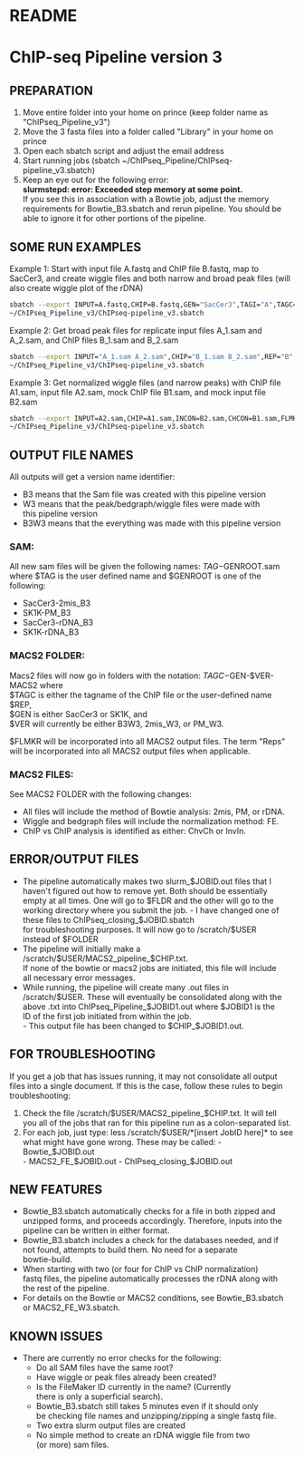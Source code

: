 # README
# ChIP-seq Pipeline version 3

## PREPARATION
1. Move entire folder into your home on prince (keep folder name as  
   "ChIPseq_Pipeline_v3")
2. Move the 3 fasta files into a folder called "Library" in your home on prince
3. Open each sbatch script and adjust the email address
4. Start running jobs (sbatch ~/ChIPseq_Pipeline/ChIPseq-pipeline_v3.sbatch)
5. Keep an eye out for the following error:  
   **slurmstepd: error: Exceeded step memory at some point.**  
   If you see this in association with a Bowtie job, adjust the memory  
   requirements for Bowtie_B3.sbatch and rerun pipeline. You should be  
   able to ignore it for other portions of the pipeline.

## SOME RUN EXAMPLES
Example 1: Start with input file A.fastq and ChIP file B.fastq, map to SacCer3, 
and create wiggle files and both narrow and broad peak files 
(will also create wiggle plot of the rDNA)
```Bash
sbatch --export INPUT=A.fastq,CHIP=B.fastq,GEN="SacCer3",TAGI="A",TAGC="B",PEAK="BOTH" \ 
~/ChIPseq_Pipeline_v3/ChIPseq-pipeline_v3.sbatch
```

Example 2: Get broad peak files for replicate input files A_1.sam and A_2.sam, and
ChIP files B_1.sam and B_2.sam
```Bash
sbatch --export INPUT="A_1.sam A_2.sam",CHIP="B_1.sam B_2.sam",REP="B",FLMKR="1-3",PEAK="BROAD",WIG="F" \
~/ChIPseq_Pipeline_v3/ChIPseq-pipeline_v3.sbatch
```

Example 3: Get normalized wiggle files (and narrow peaks) with ChIP file A1.sam, input file A2.sam,
mock ChIP file B1.sam, and mock input file B2.sam
```Bash
sbatch --export INPUT=A2.sam,CHIP=A1.sam,INCON=B2.sam,CHCON=B1.sam,FLMKR="1-2" \
~/ChIPseq_Pipeline_v3/ChIPseq-pipeline_v3.sbatch
```

## OUTPUT FILE NAMES
All outputs will get a version name identifier:
  - B3 means that the Sam file was created with this pipeline version
  - W3 means that the peak/bedgraph/wiggle files were made with  
    this pipeline version
  - B3W3 means that the everything was made with this pipeline version

### SAM:
All new sam files will be given the following names: $TAG-$GENROOT.sam
where $TAG is the user defined name and $GENROOT is one of the following:
  - SacCer3-2mis_B3
  - SK1K-PM_B3
  - SacCer3-rDNA_B3
  - SK1K-rDNA_B3

### MACS2 FOLDER:
Macs2 files will now go in folders with the notation: $TAGC-$GEN-$VER-MACS2 where  
  $TAGC is either the tagname of the ChIP file or the user-defined name $REP,  
  $GEN is either SacCer3 or SK1K, and  
  $VER will currently be either B3W3, 2mis_W3, or PM_W3.

$FLMKR will be incorporated into all MACS2 output files. 
The term "Reps" will be incorporated into all MACS2 output files when applicable.

### MACS2 FILES:
See MACS2 FOLDER with the following changes:
  - All files will include the method of Bowtie analysis: 2mis, PM, or rDNA.
  - Wiggle and bedgraph files will include the normalization method: FE.
  - ChIP vs ChIP analysis is identified as either: ChvCh or InvIn.

## ERROR/OUTPUT FILES
- The pipeline automatically makes two slurm_$JOBID.out files that I  
  haven't figured out how to remove yet. Both should be essentially  
  empty at all times. One will go to $FLDR and the other will go to the  
  working directory where you submit the job.  
  	  - I have changed one of these files to ChIPseq_closing_$JOBID.sbatch   
	  for troubleshooting purposes. It will now go to /scratch/$USER  
	  instead of $FOLDER
- The pipeline will initially make a /scratch/$USER/MACS2_pipeline_$CHIP.txt.  
  If none of the bowtie or macs2 jobs are initiated, this file will include  
  all necessary error messages.
- While running, the pipeline will create many .out files in  
  /scratch/$USER. These will eventually be consolidated along with  
  the above .txt into ChIPseq_Pipeline_$JOBID1.out where $JOBID1 is the  
  ID of the first job initiated from within the job.  
     	- This output file has been changed to $CHIP_$JOBID1.out.

## FOR TROUBLESHOOTING
If you get a job that has issues running, it may not consolidate all 
output files into a single document. If this is the case, follow these 
rules to begin troubleshooting:
1) Check the file /scratch/$USER/MACS2_pipeline_$CHIP.txt. It will tell   
   you all of the jobs that ran for this pipeline run as a colon-separated list.
2) For each job, just type: less /scratch/$USER/*[insert JobID here]* to   
   see what might have gone wrong. These may be called:  
       - Bowtie_$JOBID.out  
       - MACS2_FE_$JOBID.out  
       - ChIPseq_closing_$JOBID.out  

## NEW FEATURES
- Bowtie_B3.sbatch automatically checks for a file in both zipped and  
  unzipped forms, and proceeds accordingly. Therefore, inputs into the  
  pipeline can be written in either format.
- Bowtie_B3.sbatch includes a check for the databases needed, and if  
  not found, attempts to build them. No need for a separate  
  bowtie-build.
- When starting with two (or four for ChIP vs ChIP normalization)  
  fastq files, the pipeline automatically processes the rDNA along with  
  the rest of the pipeline.
- For details on the Bowtie or MACS2 conditions, see Bowtie_B3.sbatch  
  or MACS2_FE_W3.sbatch.

## KNOWN ISSUES
- There are currently no error checks for the following:
  - Do all SAM files have the same root?
  - Have wiggle or peak files already been created?
  - Is the FileMaker ID currently in the name? (Currently  
    there is only a superficial search).
  - Bowtie_B3.sbatch still takes 5 minutes even if it should only  
    be checking file names and unzipping/zipping a single fastq file.
  - Two extra slurm output files are created
  - No simple method to create an rDNA wiggle file from two  
       (or more) sam files.
